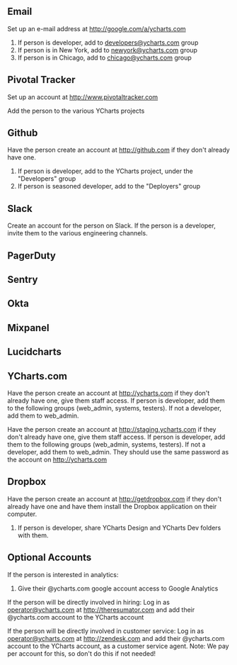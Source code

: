 ## Email
Set up an e-mail address at http://google.com/a/ycharts.com

1. If person is developer, add to developers@ycharts.com group
2. If person is in New York, add to newyork@ycharts.com group
3. If person is in Chicago, add to chicago@ycharts.com group

## Pivotal Tracker
Set up an account at http://www.pivotaltracker.com

Add the person to the various YCharts projects

## Github
Have the person create an account at http://github.com if they don't already have one.

1. If person is developer, add to the YCharts project, under the "Developers" group
2. If person is seasoned developer, add to the "Deployers" group

## Slack
Create an account for the person on Slack.
If the person is a developer, invite them to the various engineering channels.

## PagerDuty

## Sentry

## Okta

## Mixpanel

## Lucidcharts

## YCharts.com
Have the person create an account at http://ycharts.com if they don't already have one, give them staff access. If person is developer, add them to the following groups (web_admin, systems, testers). If not a developer, add them to web_admin.

Have the person create an account at http://staging.ycharts.com if they don't already have one, give them staff access. If person is developer, add them to the following groups (web_admin, systems, testers). If not a developer, add them to web_admin.
They should use the same password as the account on http://ycharts.com

## Dropbox
Have the person create an account at http://getdropbox.com if they don't already have one and have them install the Dropbox
application on their computer.

1. If person is developer, share YCharts Design and YCharts Dev folders with them.


## Optional Accounts

If the person is interested in analytics:

1. Give their @ycharts.com google account access to Google Analytics

If the person will be directly involved in hiring:
Log in as operator@ycharts.com at http://theresumator.com and add their @ycharts.com account to the YCharts account

If the person will be directly involved in customer service:
Log in as operator@ycharts.com at http://zendesk.com and add their @ycharts.com account to the YCharts account,
as a customer service agent. Note: We pay per account for this, so don't do this if not needed!
